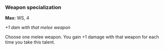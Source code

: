 
### Weapon specialization
**Max:** WS, 4

_+1 dam with that melee weapon_

Choose one melee weapon. You gain +1 damage with that weapon for each time you take this talent.
